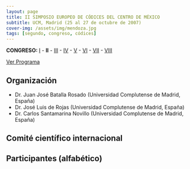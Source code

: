 ```yaml
---
layout: page
title: II SIMPOSIO EUROPEO DE CÓDICES DEL CENTRO DE MÉXICO
subtitle: UCM, Madrid (25 al 27 de octubre de 2007)
cover-img: /assets/img/mendoza.jpg
tags: [segundo, congreso, códices]
---
```

>
**CONGRESO:** [I]() - **II** - [III]() - [IV]() - [V]() - [VI]() - [VII]() - [VIII]()
>

[Ver Programa](/congresos/codices/ii/docs/II-Congreso.2007.pdf)


## Organización

 - Dr. Juan José Batalla Rosado (Universidad Complutense de Madrid, España)
 - Dr. José Luis de Rojas (Universidad Complutense de Madrid, España)
 - Dr. Carlos Santamarina Novillo (Universidad Complutense de Madrid, España)


## Comité científico internacional


## Participantes (alfabético)

